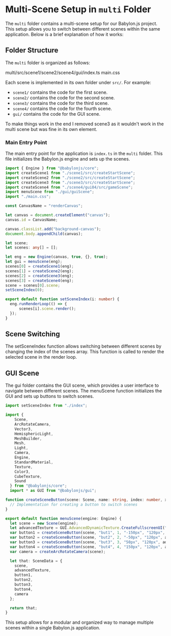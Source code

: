 # Multi-Scene Setup in `multi` Folder

The `multi` folder contains a multi-scene setup for our Babylon.js project. This setup allows you to switch between different scenes within the same application. Below is a brief explanation of how it works:

## Folder Structure

The `multi` folder is organized as follows:

multi/src/scene1/scene2/scene4/gui/index.ts main.css

Each scene is implemented in its own folder under `src/`. For example:
- `scene1/` contains the code for the first scene.
- `scene2/` contains the code for the second scene.
- `scene3/` contains the code for the third scene.
- `scene4/` contains the code for the fourth scene.
- `gui/` contains the code for the GUI scene.

To make things work in the end I removed scene3 as it wouldn't work in the multi scene but was fine in its own element.

### Main Entry Point

The main entry point for the application is `index.ts` in the `multi` folder. This file initializes the Babylon.js engine and sets up the scenes.

```ts
import { Engine } from "@babylonjs/core";
import createScene1 from "./scene1/src/createStartScene";
import createScene2 from "./scene2/src/createStartScene";
import createScene3 from "./scene3/src/createStartScene";
import createScene4 from "./scene4/gui04/src/gameScene";
import menuScene from "./gui/guiScene";
import "./main.css";

const CanvasName = "renderCanvas";

let canvas = document.createElement("canvas");
canvas.id = CanvasName;

canvas.classList.add("background-canvas");
document.body.appendChild(canvas);

let scene;
let scenes: any[] = [];

let eng = new Engine(canvas, true, {}, true);
let gui = menuScene(eng);
scenes[0] = createScene1(eng);
scenes[1] = createScene2(eng);
scenes[2] = createScene3(eng);
scenes[3] = createScene4(eng);
scene = scenes[0].scene;
setSceneIndex(0);

export default function setSceneIndex(i: number) {
  eng.runRenderLoop(() => {
      scenes[i].scene.render();
  });
}
```

## Scene Switching 
The setSceneIndex function allows switching between different scenes by changing the index of the scenes array. This function is called to render the selected scene in the render loop.

## GUI Scene
The gui folder contains the GUI scene, which provides a user interface to navigate between different scenes. The menuScene function initializes the GUI and sets up buttons to switch scenes.

```ts
import setSceneIndex from "./index";

import {
    Scene,
    ArcRotateCamera,
    Vector3,
    HemisphericLight,
    MeshBuilder,
    Mesh,
    Light,
    Camera,
    Engine,
    StandardMaterial,
    Texture,
    Color3,
    CubeTexture,
    Sound
  } from "@babylonjs/core";
  import * as GUI from "@babylonjs/gui";

function createSceneButton(scene: Scene, name: string, index: number, x: string, y: string, advtex) {
  // Implementation for creating a button to switch scenes
}

export default function menuScene(engine: Engine) {
  let scene = new Scene(engine);
  let advancedTexture = GUI.AdvancedDynamicTexture.CreateFullscreenUI("myUI", true);
  var button1 = createSceneButton(scene, "but1", 1, "-150px", "120px", advancedTexture);
  var button2 = createSceneButton(scene, "but2", 2, "-50px", "120px", advancedTexture);
  var button3 = createSceneButton(scene, "but3", 3, "50px", "120px", advancedTexture);
  var button4 = createSceneButton(scene, "but4", 4, "150px", "120px", advancedTexture);
  var camera = createArcRotateCamera(scene);

  let that: SceneData = {
    scene,
    advancedTexture,
    button1,
    button2,
    button3,
    button4,
    camera
  };

  return that;
}
```

This setup allows for a modular and organized way to manage multiple scenes within a single Babylon.js application.


